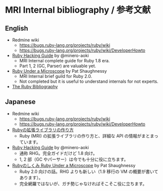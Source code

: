 # MRI Internal bibliography / 参考文献

## English

* Redmine wiki
    * https://bugs.ruby-lang.org/projects/ruby/wiki
    * https://bugs.ruby-lang.org/projects/ruby/wiki/DeveloperHowto
* [Ruby Hacking Guide](https://ruby-hacking-guide.github.io/) by @minero-aoki
  * MRI Internal complete guide for Ruby 1.8 era.
  * Part 1, 2 (GC, Parser) are valuable yet.
* [Ruby Under a Microscope](http://patshaughnessy.net/ruby-under-a-microscope) by Pat Shaughnessy
  * MRI Internal brief guild for Ruby 2.0.
  * Not completed but it is useful to understand internals for not experts.
* [The Ruby Bibliography](http://rubybib.org/)

## Japanese

* Redmine wiki
   * https://bugs.ruby-lang.org/projects/ruby/wiki
   * https://bugs.ruby-lang.org/projects/ruby/wiki/DeveloperHowto
* [Rubyの拡張ライブラリの作り方](https://docs.ruby-lang.org/en/2.4.0/extension_ja_rdoc.html)
   * Ruby (MRI) の拡張ライブラリの作り方と、詳細な API の情報がまとまっています。
* [Ruby Hacking Guide](http://i.loveruby.net/ja/rhg/) by @minero-aoki
   * 通称 RHG。完全ガイドだけど 1.8 向け。
   * 1, 2 部（GC やパーサー）は今でも十分に役に立ちます。
* [Rubyのしくみ Ruby Under a Microscope](http://magazine.rubyist.net/?0049-BookRUM_ja) by Pat Shaughnessy
   * Ruby 2.0 向けの話。RHG よりも新しい（1.9 移行の VM の概要が書いてあります）。
   * 完全網羅ではないが、ガチ勢じゃなければそこそこ役に立ちます。
  
